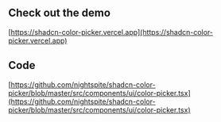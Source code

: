 ## Check out the demo
[https://shadcn-color-picker.vercel.app](https://shadcn-color-picker.vercel.app)

## Code
[https://github.com/nightspite/shadcn-color-picker/blob/master/src/components/ui/color-picker.tsx](https://github.com/nightspite/shadcn-color-picker/blob/master/src/components/ui/color-picker.tsx)
